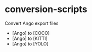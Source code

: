 # conversion-scripts
Convert Ango export files


- [Ango] to [COCO]
- [Ango] to [KITTI]
- [Ango] to [YOLO]
